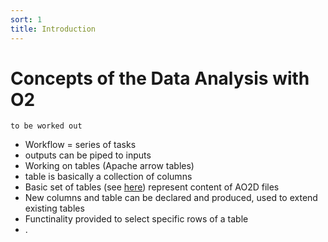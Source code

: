 ```yaml
---
sort: 1
title: Introduction
---
```


# Concepts of the Data Analysis with O2

```todo
to be worked out
```

- Workflow = series of tasks
- outputs can be piped to inputs
- Working on tables (Apache arrow tables)
- table is basically a collection of columns
- Basic set of tables (see [here](../datamodel/README.md)) represent content of AO2D files
- New columns and table can be declared and produced, used to extend existing tables
- Functinality provided to select specific rows of a table
- .
